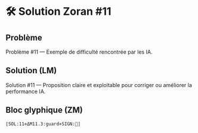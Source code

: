 # 🛠️ Solution Zoran #11

## Problème
Problème #11 — Exemple de difficulté rencontrée par les IA.

## Solution (LM)
Solution #11 — Proposition claire et exploitable pour corriger ou améliorer la performance IA.

## Bloc glyphique (ZM)
```
⟦SOL:11⋄ΔM11.3:guard⋄SIGN:🦋⟧
```
